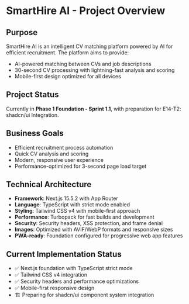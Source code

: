 # SmartHire AI - Project Overview

## Purpose
SmartHire AI is an intelligent CV matching platform powered by AI for efficient recruitment. The platform aims to provide:
- AI-powered matching between CVs and job descriptions
- 30-second CV processing with lightning-fast analysis and scoring
- Mobile-first design optimized for all devices

## Project Status
Currently in **Phase 1 Foundation - Sprint 1.1**, with preparation for E14-T2: shadcn/ui Integration.

## Business Goals
- Efficient recruitment process automation
- Quick CV analysis and scoring
- Modern, responsive user experience
- Performance-optimized for 3-second page load target

## Technical Architecture
- **Framework**: Next.js 15.5.2 with App Router
- **Language**: TypeScript with strict mode enabled
- **Styling**: Tailwind CSS v4 with mobile-first approach
- **Performance**: Turbopack for fast builds and development
- **Security**: Security headers, XSS protection, and frame denial
- **Images**: Optimized with AVIF/WebP formats and responsive sizes
- **PWA-ready**: Foundation configured for progressive web app features

## Current Implementation Status
- ✅ Next.js foundation with TypeScript strict mode
- ✅ Tailwind CSS v4 integration
- ✅ Security headers and performance optimizations
- ✅ Mobile-first responsive design
- 🏗️ Preparing for shadcn/ui component system integration